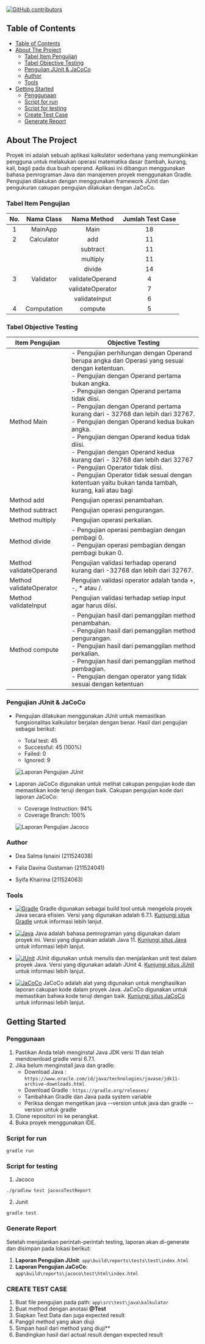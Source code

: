 <a name="readme-top"></a>

[![GitHub contributors](https://img.shields.io/github/contributors/deasalmaisnaini/KalkulatorTesting.svg)](https://github.com/deasalmaisnaini/KalkulatorTesting/graphs/contributors)


<!-- TABLE OF CONTENTS -->
## Table of Contents
- [Table of Contents](#table-of-contents)
- [About The Project](#about-the-project)
  - [Tabel Item Pengujian](#item-pengujian)
  - [Tabel Objective Testing](#objective-testing)
  - [Pengujian JUnit \& JaCoCo](#pengujian-junit--jacoco)
  - [Author](#author)
  - [Tools](#tools)
- [Getting Started](#getting-started)
  - [Penggunaan](#penggunaan)
  - [Script for run](#script-for-run)
  - [Script for testing](#script-for-testing)
  - [Create Test Case](#create-test-case)
  - [Generate Report](#generate-report)

<!-- ABOUT THE PROJECT -->
## About The Project
Proyek ini adalah sebuah aplikasi kalkulator sederhana yang memungkinkan pengguna untuk melakukan operasi matematika dasar (tambah, kurang, kali, bagi) pada dua buah operand. Aplikasi ini dibangun menggunakan bahasa pemrograman Java dan manajemen proyek menggunakan Gradle. Pengujian dilakukan dengan menggunakan framework JUnit dan pengukuran cakupan pengujian dilakukan dengan JaCoCo.

### Tabel Item Pengujian

| **No.** | **Nama Class** | **Nama Method** | **Jumlah Test Case** |
|:-------:|:--------------:|:---------------:|:--------------------:|
|    1    |    MainApp     |      Main       |          18          |
|    2    |   Calculator   |       add       |          11          |
|         |                |     subtract    |          11          |
|         |                |     multiply    |          11          |
|         |                |      divide     |          14          |
|    3    |    Validator   | validateOperand |           4          |
|         |                | validateOperator|           7          |
|         |                |  validateInput  |           6          |
|    4    |  Computation   |     compute     |           5          |


### Tabel Objective Testing

| Item Pengujian        | Objective Testing                                                                                                                  |
|-----------------------|------------------------------------------------------------------------------------------------------------------------------------|
| Method Main           | - Pengujian perhitungan dengan Operand berupa angka dan Operasi yang sesuai dengan ketentuan.<br>- Pengujian dengan Operand pertama bukan angka.<br>- Pengujian dengan Operand pertama tidak diisi. <br>- Pengujian dengan Operand pertama kurang dari - 32768 dan lebih dari 32767. <br>- Pengujian dengan Operand kedua bukan angka. <br>- Pengujian dengan Operand kedua tidak diisi. <br>- Pengujian dengan Operand kedua kurang dari - 32768 dan lebih dari 32767 <br>- Pengujian Operator tidak diisi. <br>- Pengujian Operator tidak sesuai dengan ketentuan yaitu bukan tanda tambah, kurang, kali atau bagi|
| Method add            | Pengujian operasi penambahan.                                                                                                      |
| Method subtract       | Pengujian operasi pengurangan.                                                                                                      |
| Method multiply       | Pengujian operasi perkalian.                                                                                                        |
| Method divide         | - Pengujian operasi pembagian dengan pembagi 0.<br>- Pengujian operasi pembagian dengan pembagi bukan 0.                          |
| Method validateOperand| Pengujian validasi terhadap operand kurang dari -32768 dan lebih dari 32767.                                                         |
| Method validateOperator| Pengujian validasi operator adalah tanda +, -, * atau /.                                                                             |
| Method validateInput  | Pengujian validasi terhadap setiap input agar harus diisi.                                                                          |
| Method compute        | - Pengujian hasil dari pemanggilan method penambahan.<br>- Pengujian hasil dari pemanggilan method pengurangan.<br>- Pengujian hasil dari pemanggilan method perkalian.<br>- Pengujian hasil dari pemanggilan method pembagian. <br>- Pengujian dengan operator yang tidak sesuai dengan ketentuan



### Pengujian JUnit & JaCoCo
- Pengujian dilakukan menggunakan JUnit untuk memastikan fungsionalitas kalkulator berjalan dengan benar. Hasil dari pengujian sebagai berikut:
  - Total test: 45
  - Successful: 45 (100%)
  - Failed: 0
  - Ignored: 9
  
  ![Laporan Pengujian JUnit](https://drive.google.com/uc?id=1n6vS36-tmDaNDwdzbOxkf7sq22NZzwye)

- Laporan JaCoCo digunakan untuk melihat cakupan pengujian kode dan memastikan kode teruji dengan baik. Cakupan pengujian kode dari laporan JaCoCo:
  - Coverage Instruction: 94%
  - Coverage Branch: 100%
  
  ![Laporan Pengujian Jacoco](https://drive.google.com/uc?id=1rNm1Tivz8q4NPLf6NH_0ySo4Hu3Ik53s)

  
### Author
- Dea Salma Isnaini (211524038)
  
- Falia Davina Gustaman (211524041)
  
- Syifa Khairina (211524063)

### Tools
* [![Gradle](https://img.shields.io/badge/Gradle-6.7.1-blue)](https://gradle.org/)
  Gradle digunakan sebagai build tool untuk mengelola proyek Java secara efisien. Versi yang digunakan adalah 6.7.1. [Kunjungi situs Gradle](https://gradle.org/) untuk informasi lebih lanjut.

* [![Java](https://img.shields.io/badge/Java-11-red)](https://www.java.com/)
  Java adalah bahasa pemrograman yang digunakan dalam proyek ini. Versi yang digunakan adalah Java 11. [Kunjungi situs Java](https://www.java.com/) untuk informasi lebih lanjut.

* [![JUnit](https://img.shields.io/badge/JUnit-4-green)](https://junit.org/)
  JUnit digunakan untuk menulis dan menjalankan unit test dalam proyek Java. Versi yang digunakan adalah JUnit 4. [Kunjungi situs JUnit](https://junit.org/) untuk informasi lebih lanjut.

* [![JaCoCo](https://img.shields.io/badge/JaCoCo-coverage-lightgrey)](https://www.jacoco.org/)
  JaCoCo adalah alat yang digunakan untuk menghasilkan laporan cakupan kode dalam proyek Java. JaCoCo digunakan untuk memastikan bahwa kode teruji dengan baik. [Kunjungi situs JaCoCo](https://www.jacoco.org/) untuk informasi lebih lanjut.


## Getting Started 
### Penggunaan
1. Pastikan Anda telah menginstal Java JDK versi 11 dan telah mendownload gradle versi 6.7.1.
2. Jika belum menginstall java dan gradle:
   -  Download Java : `https://www.oracle.com/id/java/technologies/javase/jdk11-archive-downloads.html`
   -  Download Gradle : `https://gradle.org/releases/`
   -  Tambahkan Gradle dan Java pada system variable
   -  Periksa dengan mengetikan java --version untuk java dan gradle --version untuk gradle
4. Clone repositori ini ke perangkat.
5. Buka proyek menggunakan IDE.
   
### Script for run
```
gradle run
```

### Script for testing
1. Jacoco
```
./gradlew test jacocoTestReport
```
   
2. Junit
```
gradle test
```

### Generate Report
Setelah menjalankan perintah-perintah testing, laporan akan di-generate dan disimpan pada lokasi berikut:

1. **Laporan Pengujian JUnit**: `app\build\reports\tests\test\index.html`
2. **Laporan Pengujian JaCoCo**: `app\build\reports\jacoco\test\html\index.html`

### CREATE TEST CASE
1. Buat file pengujian pada path: `app\src\test\java\kalkulator`
2. Buat method dengan anotasi **@Test**
3. Siapkan Test Data dan juga expected result
4. Panggil method yang akan diuji
5. Simpan hasil dari method yang diuji**
6. Bandingkan hasil dari actual result dengan expected result

